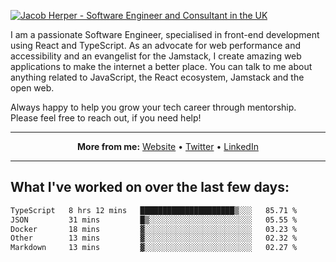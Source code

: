 [![Jacob Herper - Software Engineer and Consultant in the UK](https://res.cloudinary.com/jacobherper/image/upload/v1641506277/gh-image.png)](https://jacobherper.com/)

I am a passionate Software Engineer, specialised in front-end development using React and TypeScript. As an advocate for web performance and accessibility and an evangelist for the Jamstack, I create amazing web applications to make the internet a better place. You can talk to me about anything related to JavaScript, the React ecosystem, Jamstack and the open web.

Always happy to help you grow your tech career through mentorship. Please feel free to reach out, if you need help!

---

<p align="center">
  <strong>More from me:</strong> 
  <a href="https://jacobherper.com/">Website</a> •
  <a href="https://twitter.com/intent/follow?screen_name=jakeherp&tw_p=followbutton">Twitter</a> •
  <a href="https://www.linkedin.com/in/jacobherper/">LinkedIn</a>
</p>

---

## What I've worked on over the last few days:

<!--START_SECTION:waka-->

```txt
TypeScript   8 hrs 12 mins   █████████████████████▒░░░   85.71 %
JSON         31 mins         █▒░░░░░░░░░░░░░░░░░░░░░░░   05.55 %
Docker       18 mins         ▓░░░░░░░░░░░░░░░░░░░░░░░░   03.23 %
Other        13 mins         ▓░░░░░░░░░░░░░░░░░░░░░░░░   02.32 %
Markdown     13 mins         ▓░░░░░░░░░░░░░░░░░░░░░░░░   02.27 %
```

<!--END_SECTION:waka-->
